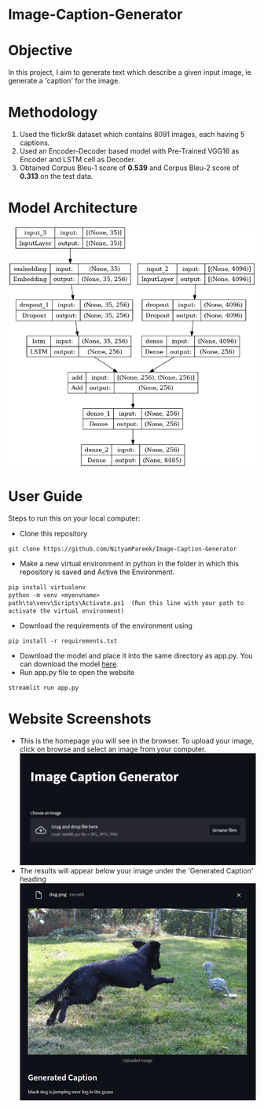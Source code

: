 # Image-Caption-Generator

# Objective

In this project, I aim to generate text which describe a given input image, ie generate a 'caption' for the image. 

# Methodology

1. Used the flickr8k dataset which contains 8091 images, each having 5 captions.
2. Used an Encoder-Decoder based model with Pre-Trained VGG16 as Encoder and LSTM cell as Decoder.
3. Obtained Corpus Bleu-1 score of **0.539** and Corpus Bleu-2 score of **0.313** on the test data.

# Model Architecture

![Model](/model.png)

# User Guide

Steps to run this on your local computer:

- Clone this repository
```
git clone https://github.com/NityamPareek/Image-Caption-Generator
```

- Make a new virtual environment in python in the folder in which this repository is saved and Active the Environment.
```
pip install virtualenv
python -m venv <myenvname> 
path\to\venv\Scripts\Activate.ps1  (Run this line with your path to activate the virtual environment)
```
- Download the requirements of the environment using 
```
pip install -r requirements.txt
```
- Download the model and place it into the same directory as app.py. You can download the model [here](https://drive.google.com/file/d/1Wjwzla4oB5OLOqO_G8BEwoOPxchH6JLG/view?usp=sharing).
- Run app.py file to open the website
```
streamlit run app.py
```

# Website Screenshots
- This is the homepage you will see in the browser. To upload your image, click on browse and select an image from your computer.
![Homepage](/homepage.png)
- The results will appear below your image under the 'Generated Caption' heading
![Output](/output.png)

